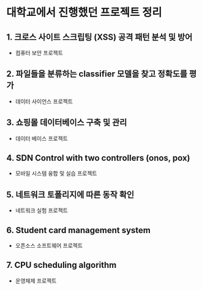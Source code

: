 # 대학교에서 진행했던 프로젝트 정리

## 1. 크로스 사이트 스크립팅 (XSS) 공격 패턴 분석 및 방어
* 컴퓨터 보안 프로젝트

## 2. 파일들을 분류하는 classifier 모델을 찾고 정확도를 평가
* 데이터 사이언스 프로젝트

## 3. 쇼핑몰 데이터베이스 구축 및 관리
* 데이터 베이스 프로젝트

## 4. SDN Control with two controllers (onos, pox)
* 모바일 시스템 융합 및 실습 프로젝트

## 5. 네트워크 토폴리지에 따른 동작 확인
* 네트워크 실험 프로젝트

## 6. Student card management system
* 오픈소스 소프트웨어 프로젝트

## 7. CPU scheduling algorithm
* 운영체제 프로젝트


